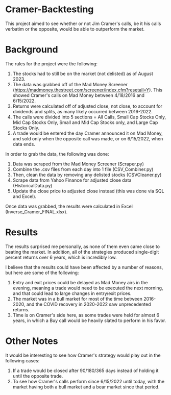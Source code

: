 # Cramer-Backtesting

This project aimed to see whether or not Jim Cramer's calls, be it his calls verbatim or the opposite, would be able to outperform the market.

# Background

The rules for the project were the following:
1. The stocks had to still be on the market (not delisted) as of August 2023.
2. The data was grabbed off of the Mad Money Screener (https://madmoney.thestreet.com/screener/index.cfm?resetall=Y). This showed Cramer's calls on Mad Money between 4/18/2016 and 6/15/2022.
3. Returns were calculated off of adjusted close, not close, to account for dividends and splits, as many likely occurred between 2016-2022.
4. The calls were divided into 5 sections = All Calls, Small Cap Stocks Only, Mid Cap Stocks Only, Small and Mid Cap Stocks only, and Large Cap Stocks Only.
5. A trade would be entered the day Cramer announced it on Mad Money, and sold only when the opposite call was made, or on 6/15/2022, when data ends.

In order to grab the data, the following was done:
1. Data was scraped from the Mad Money Screener (Scraper.py)
2. Combine the .csv files from each day into 1 file (CSV_Combiner.py)
3. Then, clean the data by removing any delisted stocks (CSVCleaner.py)
4. Scrape data from Yahoo Finance for adjusted close data (HistoricalData.py)
5. Update the close price to adjusted close instead (this was done via SQL and Excel).

Once data was grabbed, the results were calculated in Excel (Inverse_Cramer_FINAL.xlsx).

# Results
The results surprised me personally, as none of them even came close to beating the market. In addition, all of the strategies produced single-digit percent returns over 6 years, which is incredibly low. 

I believe that the results could have been affected by a number of reasons, but here are some of the following:
1. Entry and exit prices could be delayed as Mad Money airs in the evening, meaning a trade would need to be executed the next morning, and that could lead to large changes in entry/exit prices.
2. The market was in a bull market for most of the time between 2016-2020, and the COVID recovery in 2020-2022 saw unprecedented returns.
3. Time is on Cramer's side here, as some trades were held for almost 6 years, in which a Buy call would be heavily slated to perform in his favor.


# Other Notes
It would be interesting to see how Cramer's strategy would play out in the following cases:
1. If a trade would be closed after 90/180/365 days instead of holding it until the opposite trade.
2. To see how Cramer's calls perform since 6/15/2022 until today, with the market having both a bull market and a bear market since that period. 
